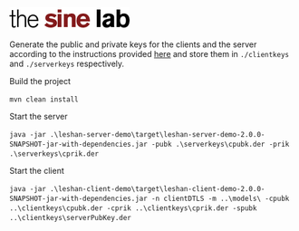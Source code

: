 ![Sine Lab](https://github.com/sinegit/leshan/blob/master/leshan-server-demo/src/main/resources/webapp/img/sinelogo.png)

Generate the public and private keys for the clients and the server according to the instructions provided [here](https://github.com/eclipse/leshan/wiki/Credential-files-format) and store them in `./clientkeys` and `./serverkeys` respectively.

Build the project

`mvn clean install`

Start the server

`java -jar .\leshan-server-demo\target\leshan-server-demo-2.0.0-SNAPSHOT-jar-with-dependencies.jar -pubk .\serverkeys\cpubk.der -prik .\serverkeys\cprik.der`

Start the client

`java -jar .\leshan-client-demo\target\leshan-client-demo-2.0.0-SNAPSHOT-jar-with-dependencies.jar -n clientDTLS -m ..\models\ -cpubk ..\clientkeys\cpubk.der -cprik ..\clientkeys\cprik.der -spubk ..\clientkeys\serverPubKey.der`